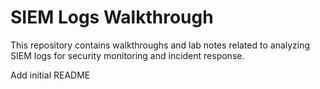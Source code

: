 # SIEM Logs Walkthrough

This repository contains walkthroughs and lab notes related to analyzing SIEM logs for security monitoring and incident response.

Add initial README
